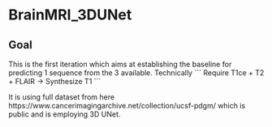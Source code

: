 # BrainMRI_3DUNet

## Goal 
</p>
This is the first iteration which aims at establishing the baseline for predicting 1 sequence from the 3 available. Technically 
``` Require T1ce + T2 + FLAIR -> Synthesize T1 ```
</p>


<p> 
It is using full dataset from here https://www.cancerimagingarchive.net/collection/ucsf-pdgm/ which is public and is employing 3D UNet.
</p>
